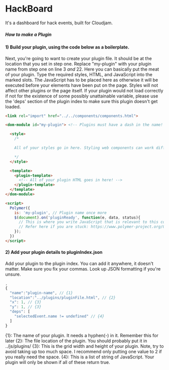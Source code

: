 # HackBoard
It's a dashboard for hack events, built for Cloudjam.

##### How to make a Plugin

#### 1) Build your plugin, using the code below as a boilerplate.
Next, you're going to want to create your plugin file. It should be at the location that you set in step one. Replace "my-plugin" with your plugin name from step one on line 3 *and* 22. Here you can basically put the meat of your plugin. Type the required styles, HTML, and JavaScript into the marked slots. The JavaScript has to be placed here as otherwise it will be executed before your elements have been put on the page. Styles will not affect other plugins or the page itself. If your plugin would not load correctly if not for the existence of some possibly unattainable variable, please use the 'deps' section of the plugin index to make sure this plugin doesn't get loaded.

``` html
<link rel="import" href="../../components/components.html">

<dom-module id="my-plugin"> <!-- Plugins must have a dash in the name! -->

  <style>
    /*

    All of your styles go in here. Styling web components can work differently to other styles, so refer to this guide if you run into a problem: https://www.polymer-project.org/0.9/docs/devguide/styling.html

    */
  </style>

  <template>
    <plugin-template>
      <!-- All of your plugin HTML goes in here! -->
    </plugin-template>
  </template>
</dom-module>

<script>
  Polymer({
    is: 'my-plugin', // Plugin name once more
    $(document).on('pluginReady', function(e, data, status){
      // This is where you write JavaScript that is relevant to this component.
      // Refer here if you are stuck: https://www.polymer-project.org/0.9/
    });
  })
</script>
```
#### 2) Add your plugin details to pluginIndex.json
Add your plugin to the plugin index. You can add it anywhere, it doesn't matter. Make sure you fix your commas. Look up JSON formatting if you're unsure.

``` javascript
,
{
  "name":"plugin-name", // {1}
  "location":"../plugins/pluginFile.html", // {2}
  "x": 1, // {3}
  "y": 1, // {3}
  "deps": [
    "selectedEvent.name != undefined" // {4}
  ]
}
```
{1}: The name of your plugin. It needs a hyphen(-) in it. Remember this for later
{2}: The file location of the plugin. You should probably put it in ../js/plugins/
{3}: This is the grid width and height of your plugin. Note, try to avoid taking up too much space. I recommend only putting one value to 2 if you really need the space.
{4}: This is a list of string of JavaScript. Your plugin will only be shown if all of these return true.
